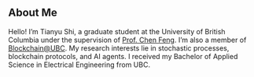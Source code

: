## About Me

Hello! I’m Tianyu Shi, a graduate student at the University of British Columbia under the supervision of [Prof. Chen Feng](https://sites.google.com/view/chenfeng-ubc/). I’m also a member of [Blockchain@UBC](https://blockchain.ubc.ca/). My research interests lie in stochastic processes, blockchain protocols, and AI agents. I received my Bachelor of Applied Science in Electrical Engineering from UBC.
